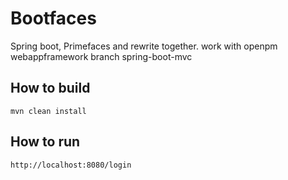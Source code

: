 # Bootfaces
Spring boot, Primefaces and rewrite together.
work with openpm webappframework branch spring-boot-mvc

## How to build

```
mvn clean install
```

## How to run

```
http://localhost:8080/login
```

